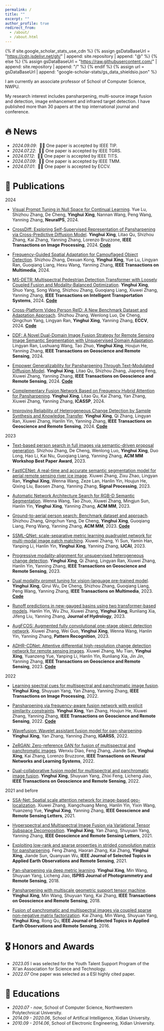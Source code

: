 ```yaml
---
permalink: /
title: ""
excerpt: ""
author_profile: true
redirect_from: 
  - /about/
  - /about.html
---
```


{% if site.google_scholar_stats_use_cdn %}
{% assign gsDataBaseUrl = "https://cdn.jsdelivr.net/gh/" | append: site.repository | append: "@" %}
{% else %}
{% assign gsDataBaseUrl = "https://raw.githubusercontent.com/" | append: site.repository | append: "/" %}
{% endif %}
{% assign url = gsDataBaseUrl | append: "google-scholar-stats/gs_data_shieldsio.json" %}

<span class='anchor' id='about-me'></span>

I am currently an associate professor of School of Computer Science, NWPU.

My research interest includes pansharpening, multi-source image fusion and detection, image enhancement and infrared target detection. I have published more than 30 papers at the top international journal and conference.

# 🔥 News
- *2024.09.09*: &nbsp;🎉🎉 One paper is accepted by IEEE TIP.
- *2024.07.22*: &nbsp;🎉🎉 One paper is accepted by IEEE TGRS. 
- *2024.07.12*: &nbsp;🎉🎉 One paper is accepted by IEEE TITS.
- *2024.07.09*: &nbsp;🎉🎉 One paper is accepted by IEEE TMM.
- *2024.07.01*: &nbsp;🎉🎉 One paper is accepted by ECCV.


# 📝 Publications 
2024
- [Visual Prompt Tuning in Null Space for Continual Learning](https://arxiv.org/abs/2406.05658).
Yue Lu, Shizhou Zhang, De Cheng, **Yinghui Xing**, Nannan Wang, Peng Wang, Yanning Zhang, **NeuraIPS**, 2024.

- [CrossDiff: Exploring Self-Supervised Representation of Pansharpening via Cross-Predictive Diffusion Model](https://ieeexplore.ieee.org/abstract/document/10685062).
**Yinghui Xing**, Litao Qu, Shizhou Zhang, Kai Zhang, Yanning Zhang, Lorenzo Bruzzone, **IEEE Transactions on Image Processing**, 2024.
[**Code**](https://github.com/codgodtao/CrossDiff) 

- [Frequency-Guided Spatial Adaptation for Camouflaged Object Detection](https://arxiv.org/abs/2409.12421).
Shizhou Zhang, Dexuan Kong, **Yinghui Xing**, Yue Lu, Lingyan Ran, Guoqiang Liang, Hexu Wang, Yanning Zhang, **IEEE Transactions on Multimedia**, 2024.

- [MS-DETR: Multispectral Pedestrian Detection Transformer with Loosely Coupled Fusion and Modality-Balanced Optimization](https://ieeexplore.ieee.org/abstract/document/10669167).
**Yinghui Xing**, Shuo Yang, Song Wang, Shizhou Zhang, Guoqiang Liang, Xiuwei Zhang, Yanning Zhang, **IEEE Transactions on Intelligent Transportation Systems**, 2024.
[**Code**](https://github.com/YinghuiXing/MS-DETR)

- [Cross-Platform Video Person ReID: A New Benchmark Dataset and Adaptation Approach](https://arxiv.org/abs/2408.07500).
Shizhou Zhang, Wenlong Luo, De Cheng, Qingchun Yang, Lingyan Ran, **Yinghui Xing**, Yanning Zhang, **ECCV**, 2024.
[**Code**](https://github.com/FHR-L/VSLA-CLIP)

- [DDF: A Novel Dual-Domain Image Fusion Strategy for Remote Sensing Image Semantic Segmentation with Unsupervised Domain Adaptation](https://ieeexplore.ieee.org/abstract/document/10620432).
Lingyan Ran, Lushuang Wang, Tao Zhuo, **Yinghui Xing**, Houjun He, Yanning Zhang, **IEEE Transactions on Geoscience and Remote Sensing**, 2024.

- [Empower Generalizability for Pansharpening Through Text-Modulated Diffusion Model](https://ieeexplore.ieee.org/abstract/document/10613790).
**Yinghui Xing**, Litao Qu, Shizhou Zhang, Jiapeng Feng, Xiuwei Zhang, Yanning Zhang, **IEEE Transactions on Geoscience and Remote Sensing**, 2024.
[**Code**](https://github.com/codgodtao/TMDiff)

- [Complementary Fusion Network Based on Frequency Hybrid Attention for Pansharpening](https://ieeexplore.ieee.org/abstract/document/10446416).
**Yinghui Xing**, Litao Qu, Kai Zhang, Yan Zhang, Xiuwei Zhang, Yanning Zhang, **ICASSP**, 2024.

- [Improving Reliability of Heterogeneous Change Detection by Sample Synthesis and Knowledge Transfer](https://ieeexplore.ieee.org/abstract/document/10480439).
**Yinghui Xing**, Qi Zhang, Lingyan Ran, Xiuwei Zhang, Hanlin Yin, Yanning Zhang, **IEEE Transactions on Geoscience and Remote Sensing**, 2024.
[**Code**](https://github.com/zhangqiiii/SS-KT)

2023
- [Text-based person search in full images via semantic-driven proposal generation](https://dl.acm.org/doi/abs/10.1145/3606041.3618058).
Shizhou Zhang, De Cheng, Wenlong Luo, **Yinghui Xing**, Duo Long, Hao Li, Kai Niu, Guoqiang Liang, Yanning Zhang, **ACM MM Workshop Best Paper Award**, 2023.

- [FastICENet: A real-time and accurate semantic segmentation model for aerial remote sensing river ice image](https://www.sciencedirect.com/science/article/pii/S0165168423002244).
Xiuwei Zhang, Zixu Zhao, Lingyan Ran, **Yinghui Xing**, Wenna Wang, Zeze Lan, Hanlin Yin, Houjun He, Qixing Liu, Baosen Zhang, Yanning Zhang, **Signal Processing**, 2023.

- [Automatic Network Architecture Search for RGB-D Semantic Segmentation](https://dl.acm.org/doi/abs/10.1145/3581783.3612288).
Wenna Wang, Tao Zhuo, Xiuwei Zhang, Mingjun Sun, Hanlin Yin, **Yinghui Xing**, Yanning Zhang, **ACM MM**, 2023.

- [Ground-to-aerial person search: Benchmark dataset and approach](https://dl.acm.org/doi/abs/10.1145/3581783.3612105).
Shizhou Zhang, Qingchun Yang, De Cheng, **Yinghui Xing**, Guoqiang Liang, Peng Wang, Yanning Zhang, **ACM MM**, 2023.
[**Code**](https://github.com/yqc123456/HKD_for_person_search)

- [SSML-QNet: scale-separative metric learning quadruplet network for multi-modal image patch matching](https://dl.acm.org/doi/abs/10.24963/ijcai.2023/511).
Xiuwei Zhang, Yi Sun, Yamin Han, Yanping Li, Hanlin Yin, **Yinghui Xing**, Yanning Zhang, **IJCAI**, 2023.

- [Progressive modality-alignment for unsupervised heterogeneous change detection](https://ieeexplore.ieee.org/abstract/document/10177987).
**Yinghui Xing**, Qi Zhang, Lingyan Ran, Xiuwei Zhang, Hanlin Yin, Yanning Zhang, **IEEE Transactions on Geoscience and Remote Sensing**, 2023.

- [Dual modality prompt tuning for vision-language pre-trained model](https://ieeexplore.ieee.org/abstract/document/10171397).
**Yinghui Xing**, Qirui Wu, De Cheng, Shizhou Zhang, Guoqiang Liang, Peng Wang, Yanning Zhang, **IEEE Transactions on Multimedia**, 2023.
[**Code**](https://github.com/fanrena/DPT)

- [Runoff predictions in new-gauged basins using two transformer-based models](https://www.sciencedirect.com/science/article/pii/S0022169423006261).
Hanlin Yin, Wu Zhu, Xiuwei Zhang, **Yinghui Xing**, Runliang Xia, Jifeng Liu, Yanning Zhang, **Journal of Hydrology**, 2023.

- [AugFCOS: Augmented fully convolutional one-stage object detection network](https://www.sciencedirect.com/science/article/pii/S0031320322005787).
Xiuwei Zhang, Wei Guo, **Yinghui Xing**, Wenna Wang, Hanlin Yin, Yanning Zhang, **Pattern Recognition**, 2023.

- [ADHR-CDNet: Attentive differential high-resolution change detection network for remote sensing images](https://ieeexplore.ieee.org/abstract/document/9946010).
Xiuwei Zhang, Mu Tian, **Yinghui Xing**, Yuanzeng Yue, Yanping Li, Hanlin Yin, Runliang Xia, Jin Jin, Yanning Zhang, **IEEE Transactions on Geoscience and Remote Sensing**, 2023.
[**Code**](https://github.com/w-here/ASGO-113lab/tree/main/ADHR-CDNet)

2022
- [Learning spectral cues for multispectral and panchromatic image fusion](https://ieeexplore.ieee.org/abstract/document/9935814).
**Yinghui Xing**, Shuyuan Yang, Yan Zhang, Yanning Zhang, **IEEE Transactions on Image Processing**, 2022.

- [Pansharpening via frequency-aware fusion network with explicit similarity constraints](https://ieeexplore.ieee.org/abstract/document/10142023).
**Yinghui Xing**, Yan Zhang, Houjun He, Xiuwei Zhang, Yanning Zhang, **IEEE Transactions on Geoscience and Remote Sensing**, 2022.
[**Code**](https://github.com/YinghuiXing/FAFNet)

- [Wavefusion: Wavelet assistant fusion model for pan-sharpening](https://ieeexplore.ieee.org/abstract/document/9884867).
**Yinghui Xing**, Yan Zhang, Yanning Zhang, **IGARSS**, 2022.

- [ZeRGAN: Zero-reference GAN for fusion of multispectral and panchromatic images](https://ieeexplore.ieee.org/abstract/document/9669094).
Wenxiu Diao, Feng Zhang, Jiande Sun, **Yinghui Xing**, Kai Zhang, Lorenzo Bruzzone, **IEEE Transactions on Neural Networks and Learning Systems**, 2022.

- [Dual-collaborative fusion model for multispectral and panchromatic image fusion](https://ieeexplore.ieee.org/abstract/document/9310712).
**Yinghui Xing**, Shuyuan Yang, Zhixi Feng, Licheng Jiao, **IEEE Transactions on Geoscience and Remote Sensing**, 2022.

2021 and before
- [SSA-Net: Spatial scale attention network for image-based geo-localization](https://ieeexplore.ieee.org/abstract/document/9576727).
Xiuwei Zhang, Xiangchuang Meng, Hanlin Yin, Yixin Wang, Yuanzeng Yue, **Yinghui Xing**, Yanning Zhang, **IEEE Geoscience and Remote Sensing Letters**, 2021.

- [Hyperspectral and Multispectral Image Fusion via Variational Tensor Subspace Decomposition](https://ieeexplore.ieee.org/abstract/document/9486897).
**Yinghui Xing**, Yan Zhang, Shuyuan Yang, Yanning Zhang, **IEEE Geoscience and Remote Sensing Letters**, 2021.

- [Exploiting low-rank and sparse properties in strided convolution matrix for pansharpening](https://ieeexplore.ieee.org/abstract/document/9351613).
Feng Zhang, Haoran Zhang, Kai Zhang, **Yinghui Xing**, Jiande Sun, Quanyuan Wu, **IEEE Journal of Selected Topics in Applied Earth Observations and Remote Sensing**, 2021.

- [Pan-sharpening via deep metric learning](https://www.sciencedirect.com/science/article/pii/S0924271618300212).
**Yinghui Xing**, Min Wang, Shuyuan Yang, Licheng Jiao, **ISPRS Journal of Photogrammetry and Remote Sensing**, 2018. 

- [Pansharpening with multiscale geometric support tensor machine](https://ieeexplore.ieee.org/abstract/document/8295005/).
**Yinghui Xing**, Min Wang, Shuyuan Yang, Kai Zhang, **IEEE Transactions on Geoscience and Remote Sensing**, 2018.

- [Fusion of panchromatic and multispectral images via coupled sparse non-negative matrix factorization](https://ieeexplore.ieee.org/abstract/document/7560598).
Kai Zhang, Min Wang, Shuyuan Yang, **Yinghui Xing**, Rong Qu, **IEEE Journal of Selected Topics in Applied Earth Observations and Remote Sensing**, 2016.


# 🎖 Honors and Awards
- *2023.05* I was selected for the Youth Talent Support Program of the Xi'an Association for Science and Technology.
- *2022.07* One paper was selected as a ESI highly cited paper.

# 📖 Educations
- *2020.07 - now*, School of Computer Science, Northwestern Polytechnical University.
- *2014.09 - 2020.06*, School of Artifical Intelligence, Xidian University.
- *2010.09 - 2014.06*, School of Electronic Engineering, Xidian University. 
